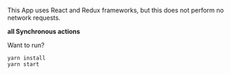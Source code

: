 This App uses React and Redux frameworks, but this does not perform no network requests.

**all Synchronous actions**

Want to run?

```
yarn install
yarn start
```
